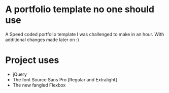 # A portfolio template no one should use
A Speed coded  portfolio template I was challenged to make in an hour. With additional changes made later on :)

# Project uses
* jQuery
* The font Source Sans Pro [Regular and Extralight]
* The new fangled Flexbox
